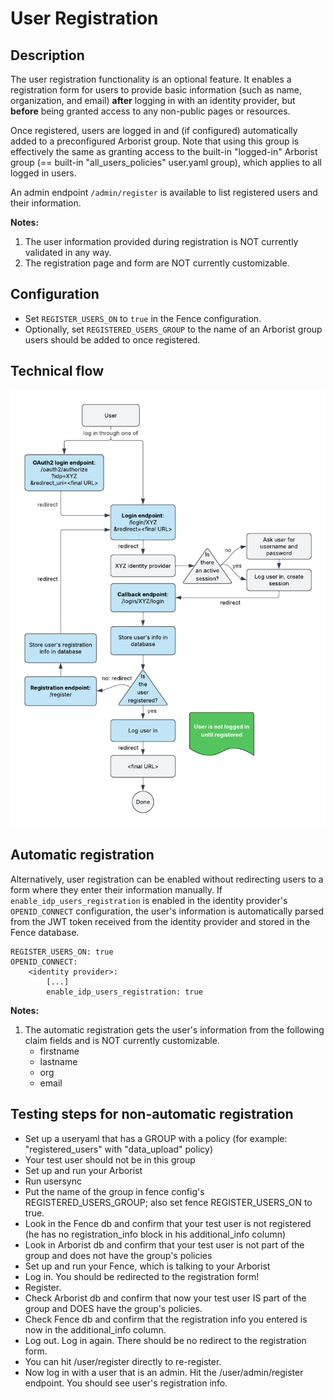 # User Registration

## Description

The user registration functionality is an optional feature. It enables a registration form for users to provide basic information (such as name, organization, and email) **after** logging in with an identity provider, but **before** being granted access to any non-public pages or resources.

Once registered, users are logged in and (if configured) automatically added to a preconfigured Arborist group. Note that using this group is effectively the same as granting access to the built-in "logged-in" Arborist group (== built-in "all_users_policies" user.yaml group), which applies to all logged in users.

An admin endpoint `/admin/register` is available to list registered users and their information.

**Notes:**
1. The user information provided during registration is NOT currently validated in any way.
2. The registration page and form are NOT currently customizable.

## Configuration

- Set `REGISTER_USERS_ON` to `true` in the Fence configuration.
- Optionally, set `REGISTERED_USERS_GROUP` to the name of an Arborist group users should be added to once registered.

## Technical flow

![user registration flow](../images/user_registration_flow.png)

## Automatic registration

Alternatively, user registration can be enabled without redirecting users to a form where they enter their information manually. If `enable_idp_users_registration` is enabled in the identity provider's `OPENID_CONNECT` configuration, the user's information is automatically parsed from the JWT token received from the identity provider and stored in the Fence database.

```
REGISTER_USERS_ON: true
OPENID_CONNECT:
    <identity provider>:
        [...]
        enable_idp_users_registration: true
```

**Notes:**
1. The automatic registration gets the user's information from the following claim fields and is NOT currently customizable.
    - firstname
    - lastname
    - org
    - email

## Testing steps for non-automatic registration

- Set up a useryaml that has a GROUP with a policy (for example: "registered_users" with "data_upload" policy)
- Your test user should not be in this group
- Set up and run your Arborist
- Run usersync
- Put the name of the group in fence config's REGISTERED_USERS_GROUP; also set fence REGISTER_USERS_ON to true.
- Look in the Fence db and confirm that your test user is not registered (he has no registration_info block in his additional_info column)
- Look in Arborist db and confirm that your test user is not part of the group and does not have the group's policies
- Set up and run your Fence, which is talking to your Arborist
- Log in. You should be redirected to the registration form!
- Register.
- Check Arborist db and confirm that now your test user IS part of the group and DOES have the group's policies.
- Check Fence db and confirm that the registration info you entered is now in the additional_info column.
- Log out. Log in again. There should be no redirect to the registration form.
- You can hit /user/register directly to re-register.
- Now log in with a user that is an admin. Hit the /user/admin/register endpoint. You should see user's registration info.
